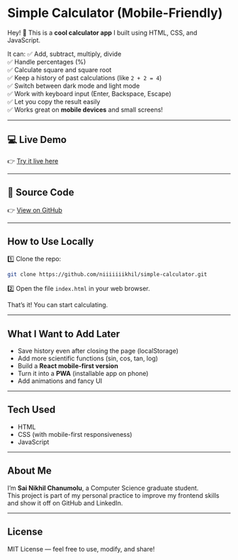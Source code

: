 # Simple Calculator (Mobile-Friendly)

Hey! 👋 This is a **cool calculator app** I built using HTML, CSS, and JavaScript.

It can:
✅ Add, subtract, multiply, divide  
✅ Handle percentages (%)  
✅ Calculate square and square root  
✅ Keep a history of past calculations (like `2 + 2 = 4`)  
✅ Switch between dark mode and light mode  
✅ Work with keyboard input (Enter, Backspace, Escape)  
✅ Let you copy the result easily  
✅ Works great on **mobile devices** and small screens!

---

## 💻 Live Demo

👉 [Try it live here](https://niiiiiiikhil.github.io/simple-calculator/)

---

## 📂 Source Code

👉 [View on GitHub](https://github.com/niiiiiiikhil/simple-calculator)

---

## How to Use Locally

1️⃣ Clone the repo:
```bash
git clone https://github.com/niiiiiiikhil/simple-calculator.git
```

2️⃣ Open the file `index.html` in your web browser.

That’s it! You can start calculating.

---

## What I Want to Add Later

- Save history even after closing the page (localStorage)  
- Add more scientific functions (sin, cos, tan, log)  
- Build a **React mobile-first version**  
- Turn it into a **PWA** (installable app on phone)  
- Add animations and fancy UI

---

## Tech Used

- HTML  
- CSS (with mobile-first responsiveness)  
- JavaScript

---

## About Me

I’m **Sai Nikhil Chanumolu**, a Computer Science graduate student.  
This project is part of my personal practice to improve my frontend skills and show it off on GitHub and LinkedIn.

---

## License

MIT License — feel free to use, modify, and share!
